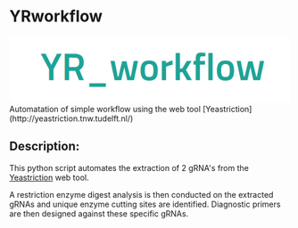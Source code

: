 # YRworkflow
<div align="center">
  <img src="YR_workflow.png">
</div>
Automatation of simple workflow using the web tool [Yeastriction](http://yeastriction.tnw.tudelft.nl/)

## Description:

This python script automates the extraction of 2 gRNA's from the [Yeastriction](http://yeastriction.tnw.tudelft.nl/) web tool. 

A restriction enzyme digest analysis is then conducted on the extracted gRNAs and unique enzyme cutting sites are identified.
Diagnostic primers are then designed against these specific gRNAs.


